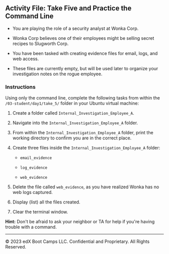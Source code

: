## Activity File: Take Five and Practice the Command Line

- You are playing the role of a security analyst at Wonka Corp. 

- Wonka Corp believes one of their employees might be selling secret recipes to Slugworth Corp.

- You have been tasked with creating evidence files for email, logs, and web access.  

- These files are currently empty, but will be used later to organize your investigation notes on the rogue employee.

### Instructions

Using only the command line, complete the following tasks from within the `/03-student/day1/take_5/` folder in your Ubuntu virtual machine:

  1. Create a folder called `Internal_Investigation_Employee_A`.

  2. Navigate into the `Internal_Investigation_Employee_A` folder.

  3. From within the `Internal_Investigation_Employee_A` folder, print the working directory to confirm you are in the correct place.

  4. Create three files inside the `Internal_Investigation_Employee_A` folder:
      * `email_evidence`

      * `log_evidence`

      * `web_evidence`

  5. Delete the file called `web_evidence`, as you have realized Wonka has no web logs captured.

  6. Display (list) all the files created.

  7. Clear the terminal window.

**Hint:** Don't be afraid to ask your neighbor or TA for help if you're having trouble with a command.

---

© 2023 edX Boot Camps LLC. Confidential and Proprietary. All Rights Reserved.

